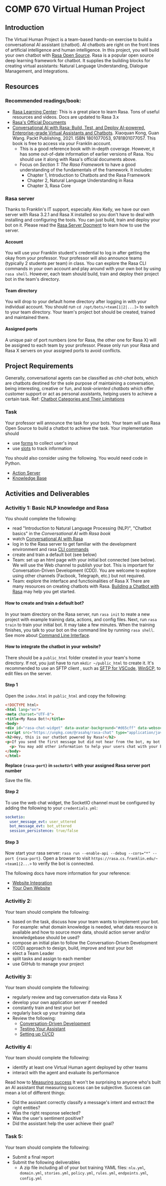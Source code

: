 # COMP 670 Virtual Human Project
## Introduction
The Virtual Human Project is a team-based hands-on exercise to build a conversational AI assistant (chatbot). AI chatbots are right on the front lines of artificial intelligence and human intelligence. In this project, you will build your own chatbot with [Rasa Open Source](https://rasa.com/open-source/). Rasa is a popular open source deep learning framework for chatbot. It supplies the building blocks for creating virtual assistants: Natural Language Understanding, Dialogue Management, and Integrations.

## Resources
### Recommended readings/book:
- [Rasa Learning Center](https://learning.rasa.com/): This is a great place to learn Rasa. Tons of useful resources and videos. Docs are updated to Rasa 3.x
- [Rasa's Official Documents](https://rasa.com/docs/rasa/)
- [Conversational AI with Rasa: Build, Test, and Deploy AI-powered, Enterprise-grade Virtual Assistants and Chatbots](https://learning.oreilly.com/library/view/-/9781801077057/?ar). Xiaoquan Kong, Guan Wang. Packt Publishing, 2021. ISBN	1801077053, 9781801077057. This book is free to access via your Franklin account.
  - This is a good reference book with in-depth coverage. However, it has some out-of-date information of earlier versions of Rasa. You should use it along with Rasa's official documents above.
  - Focus on *Section 1: The Rasa Framework* to have a good understanding of the fundamentals of the framework. It includes:
    - Chapter 1, Introduction to Chatbots and the Rasa Framework
    - Chapter 2, Natural Language Understanding in Rasa
    - Chapter 3, Rasa Core
### Rasa server
Thanks to Franklin's IT support, especially Alex Kelly, we have our own server with Rasa 3.2.1 and Rasa X installed so you don't have to deal with installing and configuring the tools. You can just build, train and deploy your bot on it. Please read the [Rasa Server Docment](https://docs.rasa.cs.franklin.edu/) to learn how to use the server.

#### Account
You will use your Franklin student's credential to log in after getting the okay from your professor. Your professor will also announce teams (typically 2 students per team) in class. You can explore the Rasa CLI commands in your own account and play around with your own bot by using `rasa shell`.
However, each team should build, train and deploy their project bot in the team's directory.

#### Team directory
You will drop to your default home directory after logging in with your individual account. You should run  `cd /opt/bots/<team[1|2|...]>` to switch to your team directory. Your team's project bot should be created, trained and maintained there.

#### Assigned ports
A unique pair of port numbers (one for Rasa, the other one for Rasa X) will be assigned to each team by your professor. Please only run your Rasa and Rasa X servers on your assigned ports to avoid conflicts.

## Project Requirements

Generally, conversational agents can be classified as *chit-chat bots*, which are chatbots destined for the sole purpose of maintaining a conversation, being interesting, creative or fun, and *task-oriented chatbots* which offer customer support or act as personal assistants, helping users to achieve a certain task.
Ref: [Chatbot Categories and Their Limitations](https://dzone.com/articles/chatbots-categories-and-their-limitations-1#:~:text=The%20first%20classification%20splits%20the,to%20achieve%20a%20certain%20task.)

### Task
Your professor will announce the task for your bots. Your team will use Rasa Open Source to build a chatbot to achieve the task.
Your implementation should
- use [forms](https://learning.rasa.com/conversational-ai-with-rasa/basic-forms/) to collect user's input
- use [slots](https://learning.rasa.com/conversational-ai-with-rasa/slots/) to track information
 
You should also consider using the following. You would need code in Python.
- [Action Server](https://rasa.com/docs/action-server/)
- [Knowledge Base](https://rasa.com/docs/rasa/action-server/knowledge-bases/)


## Activities and Deliverables

### Activitiy 1: Basic NLP knowledge and Rasa
You should complete the following:
  - read "Introduction to Natural Language Processing (NLP)", "Chatbot basics" in the _Conversational AI with Rasa book_
  - watch [Conversational AI with Rasa](https://learning.rasa.com/conversational-ai-with-rasa/introduction-to-rasa/)
  - log in to the Rasa server to get familiar with the development environment and rasa [CLI commands](https://rasa.com/docs/rasa/command-line-interface)
  - create and train a default bot (see below)
  - Team: set up an html page with your initial bot connected (see below). We will use the Web channel to publish your bot. This is important for Conversation-Driven Development (CDD). You are welcome to explore using other channels (Facbook, Telegraph, etc.) but not required.
  - Team: explore the interface and functioinalities of Rasa X
There are many resources on creating chatbots with Rasa. [Building a Chatbot with Rasa](https://towardsdatascience.com/building-a-chatbot-with-rasa-3f03ecc5b324) may help you get started.

#### How to create and train a default bot?
In your team directory on the Rasa server, run `rasa init` to reate a new project with example training data, actions, and config files.
Next, run `rasa train` to train your initial bot. It may take a few minutes.
When the training finishes, you talk to your bot on the command line by running `rasa shell`.
See more about [Command Line Interface](https://rasa.com/docs/rasa/command-line-interface).

#### How to integrate the chatbot in your website?
There should be a `public_html` folder created in your team's home directory. If not, you just have to run `mkdir ~/public_html` to create it.
It's recommended to use an SFTP client , such as [SFTP for VSCode](https://marketplace.visualstudio.com/items?itemName=liximomo.sftp), [WinSCP](https://winscp.net/eng/index.php), to edit files on the server.
#### Step 1
Open the `index.html` in `public_html` and copy the following:
  ```html
<!DOCTYPE html>
<html lang="en">
<meta charset="UTF-8">
<title>My Rasa Bot!</title>
<body>
<div id="rasa-chat-widget" data-avatar-background="#d65cff" data-websocket-url="https://{rasa-port}.rasa.cs.franklin.edu/"></div>
<script src="https://unpkg.com/@rasahq/rasa-chat" type="application/javascript"></script>
<h2>Hey, this is our chatbot powered by Rasa!</h2>
<p>If you send the first message but did not hear from the bot, my bot may be taking a "nap". Just resend your message. If the bot does not wake up, try refreshing your browser.</p>
	<p> You may add other information to help your users chat with your bot. </p>
</body>
</html>
  ```
**Replace `{rasa-port}` in `socketUrl` with your assigned Rasa server port number**

Save the file.
#### Step 2
To use the web chat widget, the SocketIO channel must be configured by adding the following to your `credentials.yml`:
```yaml
socketio:
  user_message_evt: user_uttered
  bot_message_evt: bot_uttered
  session_persistence: true/false
```
#### Step 3
Now start your rasa server: `rasa run --enable-api --debug --cors="*" --port {rasa-port}`.
Open a browser to visit `https://rasa.cs.franklin.edu/~<team1|2...>` to verify the bot is connected.

The following docs have more information for your reference:
 - [Website Integration](https://learning.rasa.com/conversational-ai-with-rasa/website-integration/)
 - [Your Own Website](https://rasa.com/docs/rasa/connectors/your-own-website/)

### Activitiy 2: 
Your team should complete the following:
  - based on the task, discuss how your team wants to implement your bot. For example: what domain knowledge is needed, what data resource is available and how to source more data, should action server and/or knowledgebase should be used?
  - compose an initial plan to follow the Conversation-Driven Development (CDD) approach to design, build, improve and test your bot
  - elect a Team Leader
  - split tasks and assign to each member
  - use GitHub to manage your project

### Activitiy 3:
Your team should complete the following:
  - regularly review and tag conversation data via Rasa X
  - develop your own application server if needed
  - constantly train and test your bot
  - regularly back up your training data
  - Review the following:
	  - [Conversation-Driven Development](https://rasa.com/docs/rasa/conversation-driven-development)
	  - [Testing Your Assistant](https://rasa.com/docs/rasa/testing-your-assistant)
	  - [Setting up CI/CD](https://rasa.com/docs/rasa/setting-up-ci-cd)
 
### Activitiy 4:
Your team should complete the following:
  - identify at least one Virtual Human agent deployed by other teams
  - interact with the agent and evaluate its performance

Read how to [Measuring success](https://rasa.com/blog/using-conversation-tags-to-measure-carbon-bots-success-rate/)
It won't be surprising to anyone who's built an AI assistant that measuring success can be subjective. Success can mean a lot of different things:
- Did the assistant correctly classify a message's intent and extract the right entities?
- Was the right response selected?
- Was the user's sentiment positive?
- Did the assistant help the user achieve their goal?

### Task 5:
Your team should complete the following:
- Submit a final report
- Submit the following deliverables
	- A zip file including all of your bot training YAML files: `nlu.yml`, `domain.yml`, `stories.yml`, `policy.yml`, `rules.yml`, `endpoints.yml`, `config.yml`
